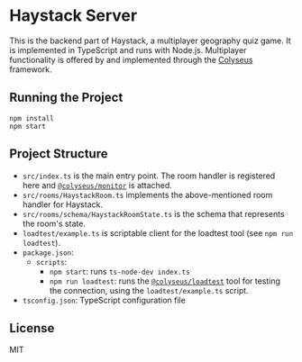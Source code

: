 # Haystack Server

This is the backend part of Haystack, a multiplayer geography quiz game. 
It is implemented in TypeScript and runs with Node.js. 
Multiplayer functionality is offered by and implemented through the 
[Colyseus](http://docs.colyseus.io/) framework.

## Running the Project

```
npm install
npm start
```

## Project Structure

- `src/index.ts` is the main entry point. The room handler is registered here
  and [`@colyseus/monitor`](https://github.com/colyseus/colyseus-monitor) is attached.
- `src/rooms/HaystackRoom.ts` implements the above-mentioned room handler for Haystack.
- `src/rooms/schema/HaystackRoomState.ts` is the schema that represents the room's state.
- `loadtest/example.ts` is scriptable client for the loadtest tool (see `npm run loadtest`).
- `package.json`:
    - `scripts`:
        - `npm start`: runs `ts-node-dev index.ts`
        - `npm run loadtest`: runs the [`@colyseus/loadtest`](https://github.com/colyseus/colyseus-loadtest/) tool for testing the connection, using the `loadtest/example.ts` script.
- `tsconfig.json`: TypeScript configuration file

## License

MIT
